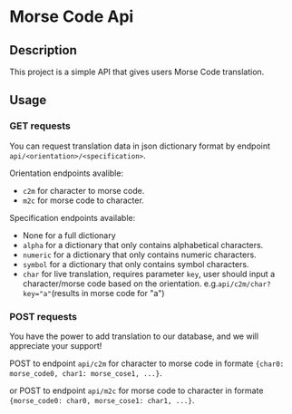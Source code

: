 # Morse Code Api
## Description
This project is a simple API that gives users Morse Code translation.
## Usage
### GET requests
You can request translation data in json dictionary format by endpoint `api/<orientation>/<specification>`.

Orientation endpoints avalible:

- `c2m` for character to morse code.
- `m2c` for morse code to character.

Specification endpoints available:

- None for a full dictionary
- `alpha` for a dictionary that only contains alphabetical characters.
- `numeric` for a dictionary that only contains numeric characters.
- `symbol` for a dictionary that only contains symbol characters.
- `char` for live translation, requires parameter `key`, user should input a character/morse code based on the orientation. e.g.`api/c2m/char?key="a"`(results in morse code for "a")
### POST requests
You have the power to add translation to our database, and we will appreciate your support!

POST to endpoint `api/c2m` for character to morse code in formate `{char0: morse_code0, char1: morse_cose1, ...}`.

or POST to endpoint `api/m2c` for morse code to character in formate `{morse_code0: char0, morse_cose1: char1, ...}`.

<!--npx github-readme-to-html -s "dark" -t "API description" -d "templates"-->
